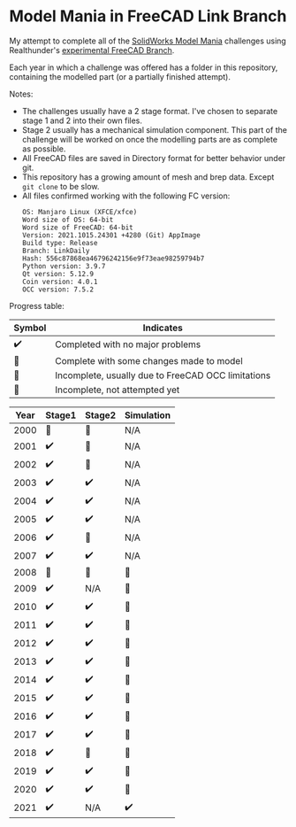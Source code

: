 # Model Mania in FreeCAD Link Branch

My attempt to complete all of the 
[SolidWorks Model Mania](https://blogs.solidworks.com/tech/2021/02/22-years-of-model-mania.html)
challenges using Realthunder's [experimental FreeCAD Branch](https://github.com/realthunder/FreeCAD_assembly3/releases).

Each year in which a challenge was offered has a folder in this repository,
containing the modelled part (or a partially finished attempt).

Notes:
- The challenges usually have a 2 stage format. I've chosen to separate stage 1 
  and 2 into their own files.
- Stage 2 usually has a mechanical simulation component. This part of the challenge
  will be worked on once the modelling parts are as complete as possible.
- All FreeCAD files are saved in Directory format for better 
  behavior under git.
- This repository has a growing amount of mesh and brep data. Except `git clone`
  to be slow.  
- All files confirmed working with the following FC version:
  ```
  OS: Manjaro Linux (XFCE/xfce)
  Word size of OS: 64-bit
  Word size of FreeCAD: 64-bit
  Version: 2021.1015.24301 +4280 (Git) AppImage
  Build type: Release
  Branch: LinkDaily
  Hash: 556c87868ea46796242156e9f73eae98259794b7
  Python version: 3.9.7
  Qt version: 5.12.9
  Coin version: 4.0.1
  OCC version: 7.5.2
  ```

Progress table:

|       Symbol           |          Indicates                                 |
|------------------------|----------------------------------------------------|
| :heavy_check_mark:     | Completed with no major problems                   |
| :large_orange_diamond: | Complete with some changes made to model           |
| :red_circle:           | Incomplete, usually due to FreeCAD OCC limitations |
| :black_square_button:  | Incomplete, not attempted yet                      |


| Year |          Stage1        |        Stage2          |       Simulation       |
|------|------------------------|------------------------|------------------------|
| 2000 | :red_circle:           | :black_square_button:  | N/A                    |
| 2001 | :heavy_check_mark:     | :black_square_button:  | N/A                    |
| 2002 | :heavy_check_mark:     | :black_square_button:  | N/A                    |
| 2003 | :heavy_check_mark:     | :heavy_check_mark:     | N/A                    |
| 2004 | :heavy_check_mark:     | :heavy_check_mark:     | N/A                    |
| 2005 | :heavy_check_mark:     | :heavy_check_mark:     | N/A                    |
| 2006 | :heavy_check_mark:     | :black_square_button:  | N/A                    |
| 2007 | :heavy_check_mark:     | :heavy_check_mark:     | N/A                    |
| 2008 | :large_orange_diamond: | :large_orange_diamond: | :black_square_button:  |
| 2009 | :heavy_check_mark:     | N/A                    | :black_square_button:  |
| 2010 | :heavy_check_mark:     | :heavy_check_mark:     | :black_square_button:  |
| 2011 | :heavy_check_mark:     | :heavy_check_mark:     | :black_square_button:  |
| 2012 | :heavy_check_mark:     | :heavy_check_mark:     | :black_square_button:  |
| 2013 | :heavy_check_mark:     | :heavy_check_mark:     | :black_square_button:  |
| 2014 | :heavy_check_mark:     | :heavy_check_mark:     | :black_square_button:  |
| 2015 | :heavy_check_mark:     | :heavy_check_mark:     | :black_square_button:  |
| 2016 | :heavy_check_mark:     | :heavy_check_mark:     | :black_square_button:  |
| 2017 | :heavy_check_mark:     | :heavy_check_mark:     | :black_square_button:  |
| 2018 | :heavy_check_mark:     | :large_orange_diamond: | :black_square_button:  |
| 2019 | :heavy_check_mark:     | :heavy_check_mark:     | :black_square_button:  |
| 2020 | :heavy_check_mark:     | :heavy_check_mark:     | :black_square_button:  |
| 2021 | :heavy_check_mark:     | N/A                    | :heavy_check_mark:     |
